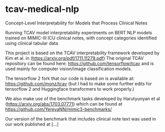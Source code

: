 # tcav-medical-nlp
Concept-Level Interpretability for Models that Process Clinical Notes

Running TCAV model interpretability experiments on BERT NLP models trained on MIMIC-III ICU clinical notes, with concept categories identified using clinical tabular data

This project is based on the TCAV interpretability framework developed by Kim et al. in (https://arxiv.org/pdf/1711.11279.pdf)
The original TCAV repository can be found here: https://github.com/tensorflow/tcav and is used mainly for computer vision/image classification models.
  
The tensorflow 2 fork that our code is based on is available at: https://github.com/monz/tcav (but I had to make some further edits for tensorflow 2 and Huggingface transformers to work properly.)

We also make use of the benchmark tasks developed by Harutyunyan et al (https://arxiv.org/abs/1703.07771) which can be found at https://github.com/YerevaNN/mimic3-benchmarks/

Our version of the benchmark that includes clinical note text was used in our work published at [...]

